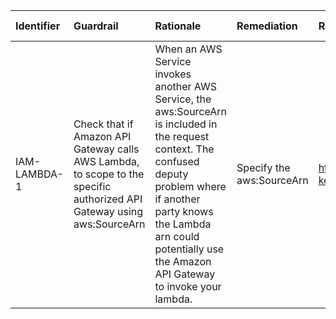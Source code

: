 | Identifier   | Guardrail                                                                                                              | Rationale                                                                                                                                                                                                                                          | Remediation               | References                                                                                                       | Policy                  | IAM Actions   |
|:-------------|:-----------------------------------------------------------------------------------------------------------------------|:---------------------------------------------------------------------------------------------------------------------------------------------------------------------------------------------------------------------------------------------------|:--------------------------|:-----------------------------------------------------------------------------------------------------------------|:------------------------|:--------------|
| IAM-LAMBDA-1 | Check that if Amazon API Gateway calls AWS Lambda, to scope to the specific authorized API Gateway using aws:SourceArn | When an AWS Service invokes another AWS Service, the aws:SourceArn is included in the request context. The confused deputy problem where if another party knows the Lambda arn could potentially use the Amazon API Gateway to invoke your lambda. | Specify the aws:SourceArn | https://docs.aws.amazon.com/IAM/latest/UserGuide/reference_policies_condition-keys.html#condition-keys-sourcearn | Lambda resource policy. |               |